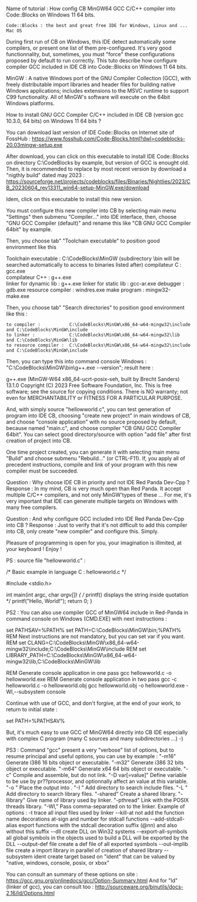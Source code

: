 	 
Name of tutorial : How config CB MinGW64 GCC C/C++ compiler into Code::Blocks on Windows 11 64 bits.

	Code::Blocks : the best and great free IDE for Windows, Linux and ... Mac OS

During first run of CB on Windows, this IDE detect automatically some compilers, or present one list of them pre-configured.
It's very good functionnality, but, sometimes, you must "force" these configurations proposed by default to run correctly.
This tuto describe how configure compiler GCC included in IDE CB into Code::Blocks on Windows 11 64 bits.

MinGW : A native Windows port of the GNU Compiler Collection (GCC), with freely distributable import libraries and header files 
for building native Windows applications; includes extensions to the MSVC runtime to support C99 functionality. 
All of MinGW's software will execute on the 64bit Windows platforms.
	 
How to install GNU GCC Compiler C/C++ included in IDE CB (version gcc 10.3.0, 64 bits) on Windows 11 64 bits ? 

You can download last version of IDE Code::Blocks on Internet site of FossHub :
	https://www.fosshub.com/Code-Blocks.html?dwl=codeblocks-20.03mingw-setup.exe
	
After download, you can click on this executable to install IDE Code::Blocks on directory C:\CodeBlocks by example, but version
of GCC is enought old. Then, it is recommended to replace by most recent version by download a "nigthly build" dated may 2023 : 
	https://sourceforge.net/projects/codeblocks/files/Binaries/Nightlies/2023/CB_20230604_rev13311_win64-setup-MinGW.exe/download
  
Idem, click on this executable to install this new version.

You must configure this new compiler into CB by selecting main menu "Settings" then submenu "Compiler..." into IDE interface,
then, choose "GNU GCC Compiler (default)" and rename this like "CB GNU GCC Compiler 64bit" by example.

Then, you choose tab" "Toolchain executable" to position good environment like this 
			
Toolchain executable : 
	C:\CodeBlocks\MinGW (subdirectory \bin will be searched automatically to access to binaries listed after)
	compilateur C : 			gcc.exe  
	compilateur C++ : 			g++.exe  
	linker for dynamic lib : 	g++.exe 
	linker for static lib : 	gcc-ar.exe
	debugger :					gdb.exe
	resource compiler :			windres.exe
	make program : 				mingw32-make.exe

Then, you choose tab" "Search directories" to position good environment like this :

	to compiler : 			C:\CodeBlocks\MinGW\x86_64-w64-mingw32\include and C:\CodeBlocks\MinGW\include
	to linker : 			C:\CodeBlocks\MinGW\x86_64-w64-mingw32\lib	   and C:\CodeBlocks\MinGW\lib
	to resource compiler : 	C:\CodeBlocks\MinGW\x86_64-w64-mingw32\include and C:\CodeBlocks\MinGW\include
	
Then, you can type this into command console Windows : "C:\CodeBlocks\MinGW\bin\g++.exe --version"; result here :

g++.exe (MinGW-W64 x86_64-ucrt-posix-seh, built by Brecht Sanders) 13.1.0
Copyright (C) 2023 Free Software Foundation, Inc.
This is free software; see the source for copying conditions.  There is NO
warranty; not even for MERCHANTABILITY or FITNESS FOR A PARTICULAR PURPOSE.

And, with simply source "hellowworld.c", you can test generation of program into IDE CB, choosing "create new project" in main 
windows of CB, and choose "console application" with no source proposed by default, because named "main.c", and choose compiler 
"CB GNU GCC Compiler 64bit".
You can select good directory/source with option "add file" after first creation of project into CB. 

One time project created, you can generate it with selecting main menu "Build" and choose submenu "Rebuild..." (or CTRL-F11).
If, you apply all of precedent instructions, compile and link of your program with this new compiler must be succeeded.

Question : Why choose IDE CB in priority and not IDE Red Panda Dev-Cpp ? 
Response : In my mind, CB is very much open than Red Panda. It accept multiple C/C++ compilers, and not only MinGW'types of 
          these ... For me, it's very important that IDE can generate multiple targets on Windows with many free compilers. 

Question : And why configure GCC included into IDE Red Panda Dev-Cpp into CB ? 
Response : Just to verify that it's not difficult to add this compiler into CB, only create "new compiler" and configure this. 
		  Simply.
		  
Pleasure of programming is open for you, your imagination is illimited, at your keyboard ! Enjoy !

PS : source file "hellowworld.c" :

/*     Basic example in language C : hellowworld.c      */

#include <stdio.h>

int main(int argc, char *argv[]) {
/* printf() displays the string inside quotation  */
   printf("Hello, World!");
   return 0;
}

PS2 : You can also use compiler GCC of MinGW64 include in Red-Panda in command console on Windows (CMD.EXE) with next instructions :

set PATHSAV=%PATH%
set PATH=C:\CodeBlocks\MinGW\bin;%PATH%
REM 	Next instructions are not mandatory, but you can set var if you want.
REM  set CLANG=C:\CodeBlocks\MinGW\x86_64-w64-mingw32\include;C:\CodeBlocks\MinGW\include
REM  set LIBRARY_PATH=C:\CodeBlocks\MinGW\x86_64-w64-mingw32\lib,C:\CodeBlocks\MinGW\lib

REM     Generate console application in one pass
gcc hellowworld.c -o hellowworld.exe
REM     Generate console application in two pass
gcc -c hellowworld.c -o hellowworld.obj
gcc hellowworld.obj -o hellowworld.exe -Wl,--subsystem console

Continue with use of GCC, and don't forgive, at the end of your work, to return to initial state :

set PATH=%PATHSAV%

But, it's much easy to use GCC of MinGW64 directly into CB IDE especially with complex C program (many C sources
and many subdirectories ...)    -)

PS3 : Command "gcc" present a very "verbose" list of options, but to resume principal and useful options, you can use 
by example :
	"-m16" 				Generate i386 16 bits object or executable.
	"-m32" 				Generate i386 32 bits object or executable.
	"-m64" 				Generate x64 64 bits object or executable.
	"-c"                Compile and assemble, but do not link.
	"-D var[=value]"	Define variable to be use by pr??processor, and optionnally affect an value at this variable.
	"-o <file>"         Place the output into <file>.
	"-I <directory>"	Add directory to search include files.
	"-L <directory>"	Add directory to search library files.
	"-shared"           Create a shared library.
	"-llibrary"			Give name of library used by linker.
	"-pthread"			Link with the POSIX threads library.
	"-Wl,<options>"     Pass comma-separated <options> on to the linker. Example of options :
							-t 					trace all input files used by linker
							--kill-at			not add the function name decorations at-sign and number for stdcall functions
							--add-stdcall-alias	export functions with the stdcall decoration suffix (@nn) and also without this suffix
							--dll				create DLL on Win32 systems
							--export-all-symbols all global symbols in the objects used to build a DLL will be exported by the DLL
							--output-def file	create a def file of all exported sysmbols
							--out-implib file	create a import library in parallel of creation of shared library
							--subsystem ident 	create target based on "ident" that can be valued by "native, windows, console, posix, or xbox"
							
You can consult an summary of these options on site : https://gcc.gnu.org/onlinedocs/gcc/Option-Summary.html
And for "ld" (linker of gcc), you can consult too : http://sourceware.org/binutils/docs-2.16/ld/Options.html 